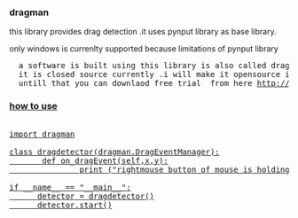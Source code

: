 ### dragman 
this library provides drag detection .it uses pynput library as base library.

only windows is currenlty supported because limitations of pynput library

<pre>
  a software is built using this library is also called dragman.
  it is closed source currently .i will make it opensource if got financial support.
  untill that you can downlaod free trial  from here <a href="http://dragman.great-site.net">http://dragman.great-site.net
</pre>

### how to use
<pre>

import dragman

class dragdetector(dragman.DragEventManager):
       def on_dragEvent(self,x,y):
               print ("rightmouse button of mouse is holding and mouse moved after that ")

if __name__ == "__main__":
      detector = dragdetector()
      detector.start()
</pre>
